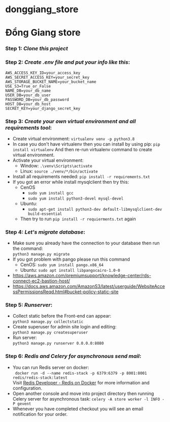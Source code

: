 # donggiang_store
# Đổng Giang store

### Step 1: _Clone this project_

### Step 2: _Create .env file and put your info like this_:

```
AWS_ACCESS_KEY_ID=your_access_key  
AWS_SECRET_ACCESS_KEY=your_secret_key  
AWS_STORAGE_BUCKET_NAME=your_bucket_name  
USE_S3=True_or_False  
NAME_DB=your_db_name  
USER_DB=your_db_user  
PASSWORD_DB=your_db_password  
HOST_DB=your_db_host  
SECRET_KEY=your_django_secret_key  
```

### Step 3: _Create your own virtual environment and all requirements tool_:  
- Create virtual environment: `virtualenv venv -p python3.8`  
- In case you don't have virtualenv then you can install by using pip: `pip install virtualenv` And then re-run virtualenv command to create virtual environment.  
- Activate your virtual environment:  
    + Window: `.\venv\Scripts\activate`  
    + Linux: `source ./venv/*/bin/activate`  
- Install all requirements needed: `pip install -r requirements.txt`
- If you got an error while install mysqlclient then try this:
    - CenOS
        + `sudo yum install gcc`
        + `sudo yum install python3-devel mysql-devel`
    - Ubuntu:
        + `sudo apt-get install python3-dev default-libmysqlclient-dev build-essential`
    - Then try to run `pip install -r requierments.txt` again
    

### Step 4: _Let's migrate database_:
- Make sure you already have the connection to your database then run the command:  
` python3 manage.py migrate `
- If you got problem with pango please run this command  
    - CenOS: ` sudo yum install pango.x86_64 `
    - Ubuntu: ` sudo apt install libpangocairo-1.0-0 `
- https://aws.amazon.com/premiumsupport/knowledge-center/rds-connect-ec2-bastion-host/
- https://docs.aws.amazon.com/AmazonS3/latest/userguide/WebsiteAccessPermissionsReqd.html#bucket-policy-static-site

### Step 5: _Runserver_:
- Collect static before the Front-end can appear:  
`python3 manage.py collectstatic`
- Create superuser for admin site login and editing:  
`python3 manage.py createsuperuser`  
- Run server:  
`python3 manage.py runserver 0.0.0.0:8080`

### Step 6: _Redis and Celery for asynchronous send mail_:  
- You can run Redis server on docker:  
``` docker run -d --name redis-stack -p 6379:6379 -p 8001:8001 redis/redis-stack:latest```  
Visit [Redis Developer - Redis on Docker](https://developer.redis.com/create/docker/redis-on-docker/) for more information and configuration.  
- Open another console and move into project directory then running Celery server for asynchronous task: `celery -A store worker -l INFO -P gevent`  
- Whenever you have completed checkout you will see an email notification for your order.